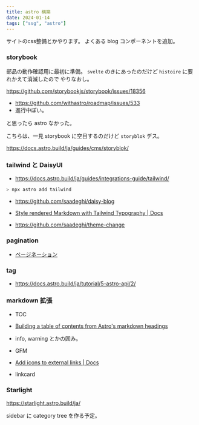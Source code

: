 ```yaml
---
title: astro 構築
date: 2024-01-14
tags: ["ssg", "astro"]
---
```


サイトのcss整備とかやります。
よくある blog コンポーネントを追加。

### storybook

部品の動作確認用に最初に準備。
`svelte` のきにあったのだけど `histoire` に要れかえて消滅したので やりなおし。

https://github.com/storybookjs/storybook/issues/18356

- https://github.com/withastro/roadmap/issues/533
- 進行中ぽい。

と思ったら astro なかった。

こちらは、一見 storybook に空目するのだけど `storyblok` デス。

https://docs.astro.build/ja/guides/cms/storyblok/

### tailwind と DaisyUI

- https://docs.astro.build/ja/guides/integrations-guide/tailwind/

```sh
> npx astro add tailwind
```

- https://github.com/saadeghi/daisy-blog

- [Style rendered Markdown with Tailwind Typography | Docs](https://docs.astro.build/en/recipes/tailwind-rendered-markdown/)
- https://github.com/saadeghi/theme-change

### pagination

- [ページネーション](https://docs.astro.build/ja/core-concepts/routing/#%E3%83%9A%E3%83%BC%E3%82%B8%E3%83%8D%E3%83%BC%E3%82%B7%E3%83%A7%E3%83%B3)

### tag

- https://docs.astro.build/ja/tutorial/5-astro-api/2/

### markdown 拡張

- TOC
- [Building a table of contents from Astro&#39;s markdown headings](https://kld.dev/building-table-of-contents/)

- info, warning とかの囲み。
- GFM

- [Add icons to external links | Docs](https://docs.astro.build/en/recipes/external-links/)

- linkcard

### Starlight

https://starlight.astro.build/ja/

sidebar に category tree を作る予定。

